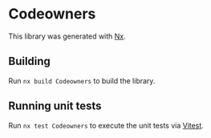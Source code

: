 # Codeowners

This library was generated with [Nx](https://nx.dev).

## Building

Run `nx build Codeowners` to build the library.

## Running unit tests

Run `nx test Codeowners` to execute the unit tests via [Vitest](https://vitest.dev/).
